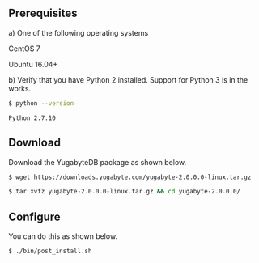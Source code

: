 ## Prerequisites

a) One of the following operating systems

<i class="icon-centos"></i> CentOS 7

<i class="icon-ubuntu"></i> Ubuntu 16.04+

b) Verify that you have Python 2 installed. Support for Python 3 is in the works.

```sh
$ python --version
```

```
Python 2.7.10
```

## Download

Download the YugabyteDB package as shown below.

```sh
$ wget https://downloads.yugabyte.com/yugabyte-2.0.0.0-linux.tar.gz
```

```sh
$ tar xvfz yugabyte-2.0.0.0-linux.tar.gz && cd yugabyte-2.0.0.0/
```

## Configure

You can do this as shown below.

```sh
$ ./bin/post_install.sh
```
